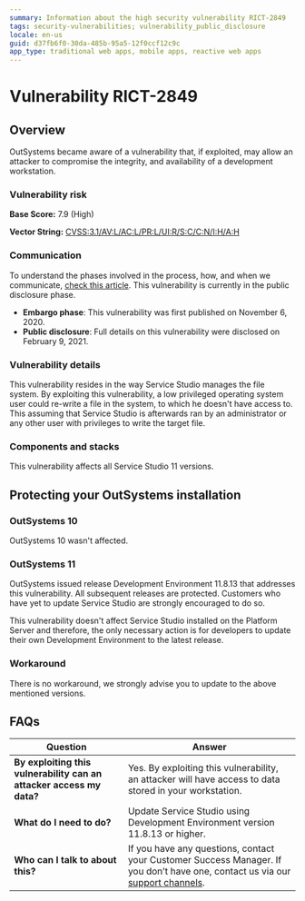 ```yaml
---
summary: Information about the high security vulnerability RICT-2849
tags: security-vulnerabilities; vulnerability_public_disclosure
locale: en-us
guid: d37fb6f0-30da-485b-95a5-12f0ccf12c9c
app_type: traditional web apps, mobile apps, reactive web apps
---
```


# Vulnerability RICT-2849

## Overview 

OutSystems became aware of a vulnerability that, if exploited, may allow an attacker to compromise the integrity, and availability of a development workstation.

### Vulnerability risk

**Base Score:** 7.9 (High)

**Vector String:** [CVSS:3.1/AV:L/AC:L/PR:L/UI:R/S:C/C:N/I:H/A:H](https://www.first.org/cvss/calculator/3.1#CVSS:3.1/AV:L/AC:L/PR:L/UI:R/S:C/C:N/I:H/A:H)

### Communication

To understand the phases involved in the process, how, and when we communicate, [check this article](https://success.outsystems.com/Support/Security/Vulnerabilities). This vulnerability is currently in the public disclosure phase.

   * **Embargo phase**: This vulnerability was first published on November 6, 2020.
   * **Public disclosure**: Full details on this vulnerability were disclosed on February 9, 2021.

### Vulnerability details

This vulnerability resides in the way Service Studio manages the file system. By exploiting this vulnerability, a low privileged operating system user could re-write a file in the system, to which he doesn't have access to. This assuming that Service Studio is afterwards ran by an administrator or any other user with privileges to write the target file.

### Components and stacks

This vulnerability affects all Service Studio 11 versions.

## Protecting your OutSystems installation

### OutSystems 10

OutSystems 10 wasn't affected.

### OutSystems 11

OutSystems issued release Development Environment 11.8.13 that addresses this vulnerability. All subsequent releases are protected. Customers who have yet to update Service Studio are strongly encouraged to do so.

This vulnerability doesn't affect Service Studio installed on the Platform Server and therefore, the only necessary action is for developers to update their own Development Environment to the latest release.

### Workaround

There is no workaround, we strongly advise you to update to the above mentioned versions.

## FAQs

| Question         | Answer                                             |
|--------------------------------------------------------------------------|---------------------------------------------------------------------------------------------------------------------------------------------------------------------|
| **By exploiting this vulnerability can an attacker access my data?**         | Yes. By exploiting this vulnerability, an attacker will have access to data stored in your workstation.
| **What do I need to do?**                                                | Update Service Studio using Development Environment version 11.8.13 or higher.            |
| **Who can I talk to about this?**                                        | If you have any questions, contact your Customer Success Manager. If you don’t have one, contact us via our [support channels](https://success.outsystems.com/Support/Enterprise_Customers/OutSystems_Support/01_Contact_OutSystems_technical_support#Contact_Channels). |
